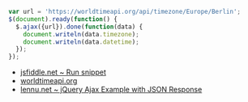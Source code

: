 ```javascript
var url = 'https://worldtimeapi.org/api/timezone/Europe/Berlin';
$(document).ready(function() {
  $.ajax({url}).done(function(data) {
    document.writeln(data.timezone);
    document.writeln(data.datetime);
  });
});
```
- [jsfiddle.net ~ Run snippet](https://jsfiddle.net/8h7naoju/)
- [worldtimeapi.org](https://worldtimeapi.org/)
- [lennu.net ~ jQuery Ajax Example with JSON Response](https://www.lennu.net/jquery-ajax-example-with-json-response/)
